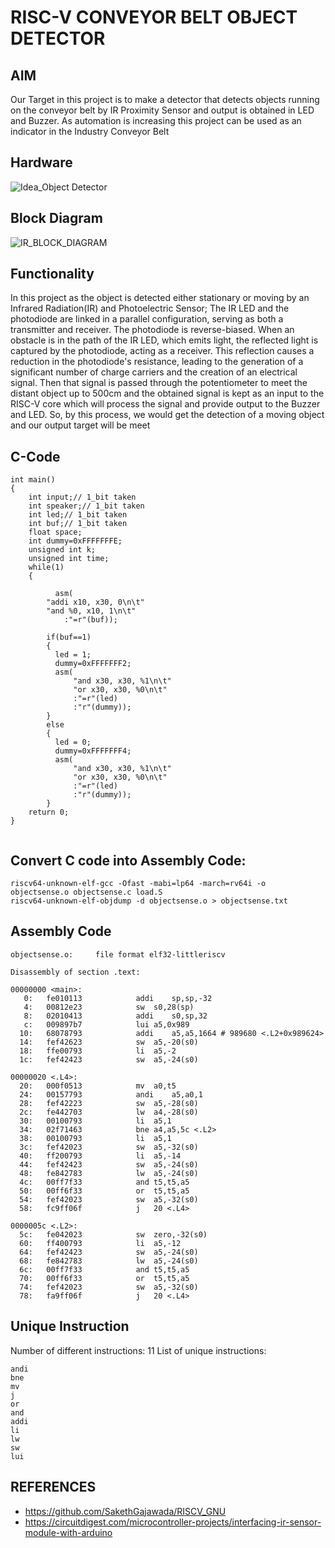 
# RISC-V CONVEYOR BELT OBJECT DETECTOR


## AIM

Our Target in this project is to make a detector that detects objects running on the conveyor belt by IR Proximity Sensor and output is obtained in LED and Buzzer. As automation is increasing this project can be used as an indicator in the Industry Conveyor Belt

## Hardware

![Idea_Object Detector](https://github.com/SolankiPratikkumar/IIITB_PRATIKKUMAR_ASIC/assets/140999250/43a98878-a10f-4490-8124-b4db6dd9fac8)

## Block Diagram

![IR_BLOCK_DIAGRAM](https://github.com/SolankiPratikkumar/IIITB_PRATIKKUMAR_ASIC/assets/140999250/044369d4-b92c-492b-a292-eb22ccbd8983)

## Functionality

In this project as the object is detected either stationary or moving by an Infrared Radiation(IR) and Photoelectric Sensor; 
The IR LED and the photodiode are linked in a parallel configuration, serving as both a transmitter and receiver. The photodiode is reverse-biased. When an obstacle is in the path of the IR LED, which emits light, the reflected light is captured by the photodiode, acting as a receiver. This reflection causes a reduction in the photodiode's resistance, leading to the generation of a significant number of charge carriers and the creation of an electrical signal.
Then that signal is passed through the potentiometer to meet the distant object up to 500cm and the obtained signal is kept as an input to the RISC-V core which will process the signal and provide output to the Buzzer and LED. So, by this process, we would get the detection of a moving object and our output target will be meet

## C-Code
```
int main()
{
	int input;// 1_bit taken
	int speaker;// 1_bit taken
	int led;// 1_bit taken
	int buf;// 1_bit taken
	float space;
	int dummy=0xFFFFFFFE;
	unsigned int k;
	unsigned int time;
	while(1)
	{

          asm(
		"addi x10, x30, 0\n\t"
		"and %0, x10, 1\n\t"
			:"=r"(buf)); 
			
		if(buf==1)
		{
		  led = 1;
		  dummy=0xFFFFFFF2;
		  asm(
		      "and x30, x30, %1\n\t"
		      "or x30, x30, %0\n\t"
		      :"=r"(led)
		      :"r"(dummy));
		}
		else
		{
		  led = 0;
		  dummy=0xFFFFFFF4;
		  asm(
		      "and x30, x30, %1\n\t"
		      "or x30, x30, %0\n\t"
		      :"=r"(led)
		      :"r"(dummy));
		}
	return 0;
}


```
## Convert C code into Assembly Code:

```
riscv64-unknown-elf-gcc -Ofast -mabi=lp64 -march=rv64i -o objectsense.o objectsense.c load.S
riscv64-unknown-elf-objdump -d objectsense.o > objectsense.txt
```


## Assembly Code

```
objectsense.o:     file format elf32-littleriscv

Disassembly of section .text:

00000000 <main>:
   0:	fe010113          	addi	sp,sp,-32
   4:	00812e23          	sw	s0,28(sp)
   8:	02010413          	addi	s0,sp,32
   c:	009897b7          	lui	a5,0x989
  10:	68078793          	addi	a5,a5,1664 # 989680 <.L2+0x989624>
  14:	fef42623          	sw	a5,-20(s0)
  18:	ffe00793          	li	a5,-2
  1c:	fef42423          	sw	a5,-24(s0)

00000020 <.L4>:
  20:	000f0513          	mv	a0,t5
  24:	00157793          	andi	a5,a0,1
  28:	fef42223          	sw	a5,-28(s0)
  2c:	fe442703          	lw	a4,-28(s0)
  30:	00100793          	li	a5,1
  34:	02f71463          	bne	a4,a5,5c <.L2>
  38:	00100793          	li	a5,1
  3c:	fef42023          	sw	a5,-32(s0)
  40:	ff200793          	li	a5,-14
  44:	fef42423          	sw	a5,-24(s0)
  48:	fe842783          	lw	a5,-24(s0)
  4c:	00ff7f33          	and	t5,t5,a5
  50:	00ff6f33          	or	t5,t5,a5
  54:	fef42023          	sw	a5,-32(s0)
  58:	fc9ff06f          	j	20 <.L4>

0000005c <.L2>:
  5c:	fe042023          	sw	zero,-32(s0)
  60:	ff400793          	li	a5,-12
  64:	fef42423          	sw	a5,-24(s0)
  68:	fe842783          	lw	a5,-24(s0)
  6c:	00ff7f33          	and	t5,t5,a5
  70:	00ff6f33          	or	t5,t5,a5
  74:	fef42023          	sw	a5,-32(s0)
  78:	fa9ff06f          	j	20 <.L4>
```

## Unique Instruction

Number of different instructions: 11
List of unique instructions:

```
andi
bne
mv
j
or
and
addi
li
lw
sw
lui
```

## REFERENCES

* https://github.com/SakethGajawada/RISCV_GNU
* https://circuitdigest.com/microcontroller-projects/interfacing-ir-sensor-module-with-arduino

